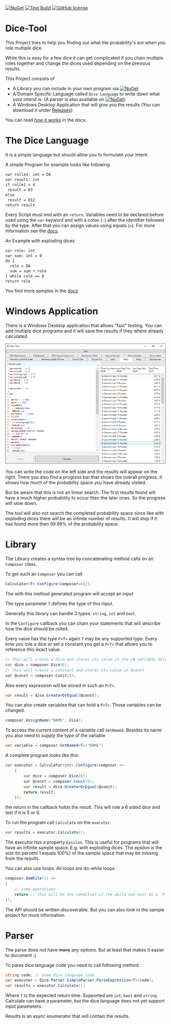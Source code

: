 [![NuGet](https://img.shields.io/nuget/v/DiceTool.svg?style=flat-square)](https://www.nuget.org/packages/DiceTool/)
[![Test Build](https://github.com/LokiMidgard/Dice-Tool/workflows/Test%20Build/badge.svg)](https://github.com/LokiMidgard/Dice-Tool/actions?query=workflow%3A%22Test+Build%22)
[![GitHub license](https://img.shields.io/github/license/LokiMidgard/Dice-Tool.svg?style=flat-squar)](https://tldrlegal.com/license/mit-license#summary)

# Dice-Tool

This Project tries to help you finding out what the probability's are when you
role multiple dice.

While this is easy for a few dice it can get complicated if you chain multiple
roles together and change the dices used depending on the previous results.

This Project consists of
 - A Library you can include in your own program via
   [![NuGet](https://img.shields.io/nuget/v/DiceTool.svg?style=flat-square)](https://www.nuget.org/packages/DiceTool/)
 - A Domain Specific Language called `Dice Language` to write down what your
   intend is. (A parser is also available on [![NuGet](https://img.shields.io/nuget/v/DiceTool.Parser.svg?style=flat-square)](https://www.nuget.org/packages/DiceTool.Parser/))
 - A Windows Desktop Application that will give you the results (You can
   download it under
   [Releases](https://github.com/LokiMidgard/Dice-Tool/releases/latest))
 
 You can read [how it works](docs/how-it-works.md) in the docs.

 # The Dice Language

 It is a simple language but should allow you to formulate your Intent.

 A simple Program for example looks like following

 ```
var rolle1: int = D6
var result: int
if rolle1 > 4
  result = D3
else
  result = D12
return result
 ```

 Every Script must end with an `return`. Variables need to be declared before
 used using the `var` keyword and with a colon (`:`) after the identifier
 followed by the type. After that you can assign values using equals (`=`). For
 more information see the [docs](docs/dice-language.md).

 An Example with exploding dices
 ```
 var role: int
 var sum: int = 0
 do {
   role = D6
   sum = sum + role
 } while role == 6
 return role
 ```

 You find more samples in the [docs](docs/samples)

# Windows Application

There is a Windows Desktop application that allows "fast" testing. You can add
multiple dice programs and it will save the results if they where already
calculated.

![Sample UI](docs/images/Ui-Sample.png)

You can write the code on the left side and the results will appear on the
right. There you also find a progress bar that shows the overall progress. It
shows how much of the probability space you have already visited.

But be aware that this is not an linear search. The first results found will
have a much higher probability to occur then the later ones. So the progress
will slow down.

The tool will also not search the completed probability space since like with
exploding dices there will be an infinite number of results. It will stop if it
has found more then 99.99% of the probability space.

# Library

The Library creates a syntax tree by concatenating method calls on an `Composer`
class.

To get such an `Composer` you can call
```c#
Calculator<T>.Configure(composer=>{});
```

The with this method generated program will accept an input

The type parameter `T` defines the type of this input. 

Generally this library can handle 3 types. `string`, `int` and `bool`.

In the `Configure` callback you can chain your statements that will describe how
the dice should be rolled.

Every value has the type `P<T>` again `T` may be any supported type. Every time
you role a dice or set a constant you get a `P<T>` that allows you to reference
this exact value.

```c#
// This will create a dice and stores its value in the c# variable dice
var dice = composer.Dice(6);
// This will create a constant and stores its value in @const
var @const = composer.Const(5);
```
Also every expression will be stored in such an `P<T>`.
```c#
var result = dice.GreaterOrEqual(@const);
```

You can also create variables that can hold a `P<T>`. Those variables can be
changed.
```c#
composer.AssignName("NAME", dice);
```

To access the current content of a variable call `GetNamed`. Besides its name
you also need to supply the type of the variable

```c#
var variable = composer.GetNamed<T>("NAME")
```

A complete program looks like this:
```c#
var executor = Calculator<int>.Configure(composer =>
    {
        var dice = composer.Dice(6);
        var @const = composer.Const(5);
        var result = dice.GreaterOrEqual(@const);
        return result;
    });
```
the return in the callback holds the result. This will role a 6 sided dice and
test if it is 5 or 6.

To run the program call `Calculate` on the `executor`.
```c#
var results = executor.Calculate();
```

The executor has a property `Epsilon`. This is useful for programs that will
have an infinite sample space. E.g. with exploding dices. The epsilon is the size
(in percent 1 equals 100%) of the sample space that may be missing from the
results.


You can also use loops. All loops are do-while loops.
```c#
composer.DoWhile(() =>
{
    // some operations
    return // this will be the condition of the while and must be a `P<bool>`
});
```

The API should be written discoverable. But you can also look in the sample
project for more information.


# Parser

The parse does not have ~~many~~ any options. But at least that makes it easier
to document ;)

To pares dice language code you need to call following method:
```c#
string code; // some dice language code.
var executer = Dice.Parser.SimpleParser.ParseExpression<T>(code);
var results = executor.Calculate();
```
Where `T` is the expected return time. Supported are `int`, `bool` and `string`.
Calculate can have a parameter, but the dice language does not yet support input
parameters.

Results is an async enumerator that will contain the results.

